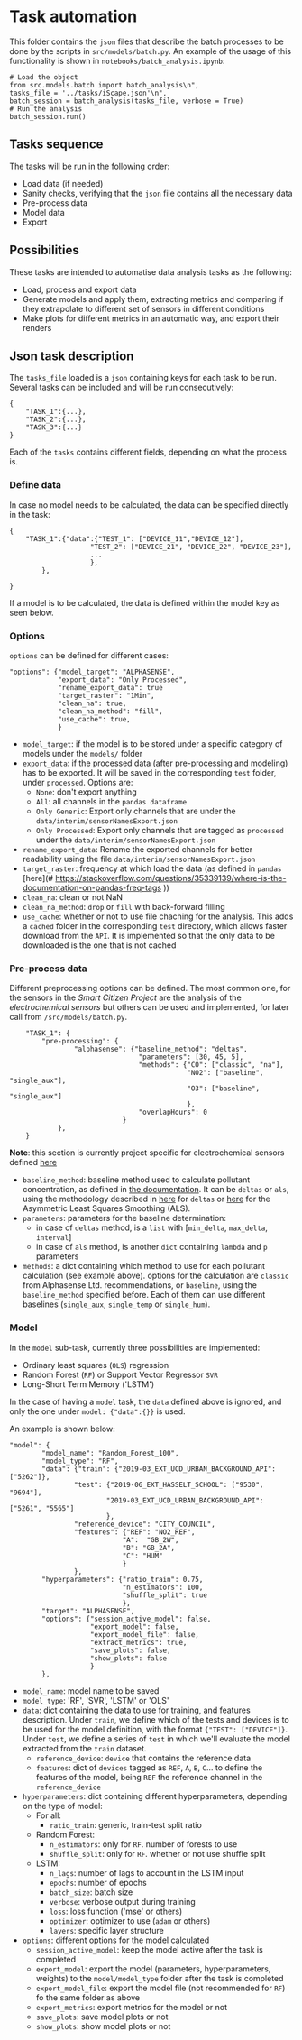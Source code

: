 # Task automation

This folder contains the `json` files that describe the batch processes to be done by the scripts in `src/models/batch.py`. An example of the usage of this functionality is shown in `notebooks/batch_analysis.ipynb`:

```
# Load the object
from src.models.batch import batch_analysis\n",
tasks_file = '../tasks/iScape.json'\n",
batch_session = batch_analysis(tasks_file, verbose = True)
# Run the analysis
batch_session.run()
```

## Tasks sequence

The tasks will be run in the following order:

- Load data (if needed)
- Sanity checks, verifying that the `json` file contains all the necessary data
- Pre-process data
- Model data
- Export

## Possibilities

These tasks are intended to automatise data analysis tasks as the following:

- Load, process and export data
- Generate models and apply them, extracting metrics and comparing if they extrapolate to different set of sensors in different conditions
- Make plots for different metrics in an automatic way, and export their renders

## Json task description

The `tasks_file` loaded is a `json` containing keys for each task to be run. Several tasks can be included and will be run consecutively:

```
{
    "TASK_1":{...},
    "TASK_2":{...},
    "TASK_3":{...}
}
```

Each of the `tasks` contains different fields, depending on what the process is. 

### Define data

In case no model needs to be calculated, the data can be specified directly in the task:

```
{
    "TASK_1":{"data":{"TEST_1": ["DEVICE_11","DEVICE_12"],
                    "TEST_2": ["DEVICE_21", "DEVICE_22", "DEVICE_23"],
                    ...
                    },
        },

}
```

If a model is to be calculated, the data is defined within the model key as seen below.

### Options

`options` can be defined for different cases:

```
"options": {"model_target": "ALPHASENSE",
            "export_data": "Only Processed",
            "rename_export_data": true
            "target_raster": "1Min",
            "clean_na": true,
            "clean_na_method": "fill",
            "use_cache": true,
            }
```

- `model_target`: if the model is to be stored under a specific category of models under the `models/` folder
- `export_data`: if the processed data (after pre-processing and modeling) has to be exported. It will be saved in the corresponding `test` folder, under `processed`. Options are:
    + `None`: don't export anything
    + `All`: all channels in the `pandas dataframe`
    + `Only Generic`: Export only channels that are under the `data/interim/sensorNamesExport.json`
    + `Only Processed`: Export only channels that are tagged as `processed` under the `data/interim/sensorNamesExport.json`
- `rename_export_data`: Rename the exported channels for better readability using the file `data/interim/sensorNamesExport.json`
- `target_raster`: frequency at which load the data (as defined in `pandas` [here](# https://stackoverflow.com/questions/35339139/where-is-the-documentation-on-pandas-freq-tags
))
- `clean_na`: clean or not NaN
- `clean_na_method`: `drop` or `fill` with back-forward filling
- `use_cache`: whether or not to use file chaching for the analysis. This adds a `cached` folder in the corresponding `test` directory, which allows faster download from the `API`. It is implemented so that the only data to be downloaded is the one that is not cached

### Pre-process data

Different preprocessing options can be defined. The most common one, for the sensors in the _Smart Citizen Project_ are the analysis of the _electrochemical sensors_ but others can be used and implemented, for later call from `/src/models/batch.py`.

```
    "TASK_1": {
        "pre-processing": {
                "alphasense": {"baseline_method": "deltas",
                                "parameters": [30, 45, 5],
                                "methods": {"CO": ["classic", "na"],
                                            "NO2": ["baseline", "single_aux"],
                                            "O3": ["baseline", "single_aux"]
                                            },
                                "overlapHours": 0
                            }
            },
    }
```

**Note**: this section is currently project specific for electrochemical sensors defined [here](https://docs.smartcitizen.me/Components/Gas%20Pro%20Sensor%20Board/Electrochemical%20Sensors)

- `baseline_method`: baseline method used to calculate pollutant concentration, as defined in [the documentation](https://docs.smartcitizen.me/Components/Gas%20Pro%20Sensor%20Board/Electrochemical%20Sensors/#sensor-calibration). It can be `deltas` or `als`, using the methodology described in [here](https://doi.org/10.1016/j.atmosenv.2016.10.024) for `deltas` or [here](https://zanran_storage.s3.amazonaws.com/www.science.uva.nl/ContentPages/443199618.pdf) for the Asymmetric Least Squares Smoothing (ALS). 
- `parameters`: parameters for the baseline determination:
    + in case of `deltas` method, is a `list` with [`min_delta`, `max_delta`, `interval`]
    + in case of `als` method, is another `dict` containing `lambda` and `p` parameters
- `methods`: a dict containing which method to use for each pollutant calculation (see example above). options for the calculation are `classic` from Alphasense Ltd. recommendations, or `baseline`, using the `baseline_method` specified before. Each of them can use different baselines (`single_aux`, `single_temp` or `single_hum`).

### Model

In the `model` sub-task, currently three possibilities are implemented:

- Ordinary least squares (`OLS`) regression
- Random Forest (`RF`) or Support Vector Regressor `SVR`
- Long-Short Term Memory ('LSTM')

In the case of having a `model` task, the `data` defined above is ignored, and only the one under `model: {"data":{}}` is used.

An example is shown below:

```
"model": {
        "model_name": "Random_Forest_100",
        "model_type": "RF",
        "data": {"train": {"2019-03_EXT_UCD_URBAN_BACKGROUND_API": ["5262"]},
                "test": {"2019-06_EXT_HASSELT_SCHOOL": ["9530", "9694"],
                        "2019-03_EXT_UCD_URBAN_BACKGROUND_API": ["5261", "5565"]
                        },
                "reference_device": "CITY_COUNCIL",
                "features": {"REF": "NO2_REF",
                            "A":  "GB_2W",
                            "B": "GB_2A",
                            "C": "HUM"
                            }
                },
        "hyperparameters": {"ratio_train": 0.75,
                            "n_estimators": 100,
                            "shuffle_split": true
                            },
        "target": "ALPHASENSE",
        "options": {"session_active_model": false,
                    "export_model": false,
                    "export_model_file": false,
                    "extract_metrics": true,
                    "save_plots": false,
                    "show_plots": false
                    }
        },

```

- `model_name`: model name to be saved
- `model_type`: 'RF', 'SVR', 'LSTM' or 'OLS'
- `data`: dict containing the data to use for training, and features description. Under `train`, we define which of the tests and devices is to be used for the model definition, with the format `{"TEST": ["DEVICE"]}`. Under `test`, we define a series of `test` in which we'll evaluate the model extracted from the `train` dataset.
    + `reference_device`: `device` that contains the reference data
    + `features`: dict of `devices` tagged as `REF`, `A`, `B`, `C`... to define the features of the model, being `REF` the reference channel in the `reference_device`
- `hyperparameters`: dict containing different hyperparameters, depending on the type of model:
    + For all:
        *  `ratio_train`: generic, train-test split ratio
    + Random Forest:
        * `n_estimators`: only for `RF`. number of forests to use
        * `shuffle_split`: only for `RF`. whether or not use shuffle split
    + LSTM:
        * `n_lags`: number of lags to account in the LSTM input
        * `epochs`: number of epochs
        * `batch_size`: batch size                
        * `verbose`: verbose output during training
        * `loss`: loss function ('mse' or others)
        * `optimizer`: optimizer to use (`adam` or others)
        * `layers`: specific layer structure
- `options`: different options for the model calculated
    + `session_active_model`: keep the model active after the task is completed
    + `export_model`: export the model (parameters, hyperparameters, weights) to the `model/model_type` folder after the task is completed
    + `export_model_file`: export the model file (not recommended for `RF`) fo the same folder as above
    + `export_metrics`: export metrics for the model or not
    + `save_plots`: save model plots or not
    + `show_plots`: show model plots or not